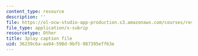 ```yaml
---
content_type: resource
description: ''
file: https://ol-ocw-studio-app-production.s3.amazonaws.com/courses/res-8-007-cosmic-origin-of-the-chemical-elements-fall-2019/36239c6aaa94598d9bf5987395eff63e_lEnolaQmkMw.vtt
file_type: application/x-subrip
resourcetype: Other
title: 3play caption file
uid: 36239c6a-aa94-598d-9bf5-987395eff63e
---
```

